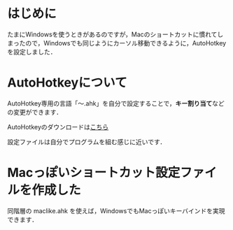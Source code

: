 # はじめに

たまにWindowsを使うときがあるのですが，Macのショートカットに慣れてしまったので，Windowsでも同じようにカーソル移動できるように，AutoHotkeyを設定しました．

# AutoHotkeyについて

AutoHotkey専用の言語「〜.ahk」を自分で設定することで，**キー割り当て**などの変更ができます．

AutoHotkeyのダウンロードは[こちら](https://www.autohotkey.com/)

設定ファイルは自分でプログラムを組む感じに近いです．

# Macっぽいショートカット設定ファイルを作成した

同階層の maclike.ahk を使えば，WindowsでもMacっぽいキーバインドを実現できます．
